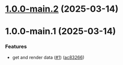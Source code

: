 # [1.0.0-main.2](https://github.com/queen-raae/galleon-attributes/compare/v1.0.0-main.1...v1.0.0-main.2) (2025-03-14)

# 1.0.0-main.1 (2025-03-14)


### Features

* get and render data ([#1](https://github.com/queen-raae/galleon-attributes/issues/1)) ([ac83266](https://github.com/queen-raae/galleon-attributes/commit/ac832663fea71a69898baef21b3fa323e05ad73d))
